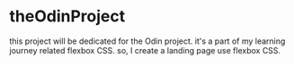 # theOdinProject
this project will be dedicated for the Odin project. it's a part of my learning journey related flexbox CSS. so, I create a landing page use flexbox CSS.
